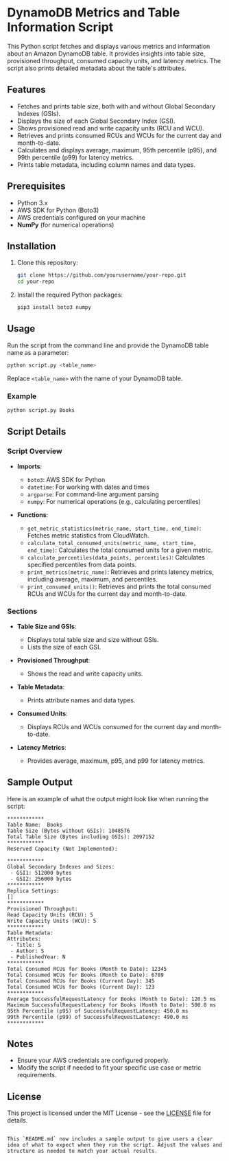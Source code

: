 # DynamoDB Metrics and Table Information Script

This Python script fetches and displays various metrics and information about an Amazon DynamoDB table. It provides insights into table size, provisioned throughput, consumed capacity units, and latency metrics. The script also prints detailed metadata about the table's attributes.

## Features

- Fetches and prints table size, both with and without Global Secondary Indexes (GSIs).
- Displays the size of each Global Secondary Index (GSI).
- Shows provisioned read and write capacity units (RCU and WCU).
- Retrieves and prints consumed RCUs and WCUs for the current day and month-to-date.
- Calculates and displays average, maximum, 95th percentile (p95), and 99th percentile (p99) for latency metrics.
- Prints table metadata, including column names and data types.

## Prerequisites

- Python 3.x
- AWS SDK for Python (Boto3)
- AWS credentials configured on your machine
- **NumPy** (for numerical operations)

## Installation

1. Clone this repository:
   ```sh
   git clone https://github.com/yourusername/your-repo.git
   cd your-repo
   ```

2. Install the required Python packages:
   ```sh
   pip3 install boto3 numpy
   ```

## Usage

Run the script from the command line and provide the DynamoDB table name as a parameter:

```sh
python script.py <table_name>
```

Replace `<table_name>` with the name of your DynamoDB table.

### Example

```sh
python script.py Books
```

## Script Details

### Script Overview

- **Imports**:
  - `boto3`: AWS SDK for Python
  - `datetime`: For working with dates and times
  - `argparse`: For command-line argument parsing
  - `numpy`: For numerical operations (e.g., calculating percentiles)

- **Functions**:
  - `get_metric_statistics(metric_name, start_time, end_time)`: Fetches metric statistics from CloudWatch.
  - `calculate_total_consumed_units(metric_name, start_time, end_time)`: Calculates the total consumed units for a given metric.
  - `calculate_percentiles(data_points, percentiles)`: Calculates specified percentiles from data points.
  - `print_metrics(metric_name)`: Retrieves and prints latency metrics, including average, maximum, and percentiles.
  - `print_consumed_units()`: Retrieves and prints the total consumed RCUs and WCUs for the current day and month-to-date.

### Sections

- **Table Size and GSIs**:
  - Displays total table size and size without GSIs.
  - Lists the size of each GSI.

- **Provisioned Throughput**:
  - Shows the read and write capacity units.

- **Table Metadata**:
  - Prints attribute names and data types.

- **Consumed Units**:
  - Displays RCUs and WCUs consumed for the current day and month-to-date.

- **Latency Metrics**:
  - Provides average, maximum, p95, and p99 for latency metrics.

## Sample Output

Here is an example of what the output might look like when running the script:

```
************
Table Name:  Books
Table Size (Bytes without GSIs): 1048576
Total Table Size (Bytes including GSIs): 2097152
************
Reserved Capacity (Not Implemented):

************
Global Secondary Indexes and Sizes:
 - GSI1: 512000 bytes
 - GSI2: 256000 bytes
************
Replica Settings:
[]
************
Provisioned Throughput:
Read Capacity Units (RCU): 5
Write Capacity Units (WCU): 5
************
Table Metadata:
Attributes:
 - Title: S
 - Author: S
 - PublishedYear: N
************
Total Consumed RCUs for Books (Month to Date): 12345
Total Consumed WCUs for Books (Month to Date): 6789
Total Consumed RCUs for Books (Current Day): 345
Total Consumed WCUs for Books (Current Day): 123
************
Average SuccessfulRequestLatency for Books (Month to Date): 120.5 ms
Maximum SuccessfulRequestLatency for Books (Month to Date): 500.0 ms
95th Percentile (p95) of SuccessfulRequestLatency: 450.0 ms
99th Percentile (p99) of SuccessfulRequestLatency: 490.0 ms
************
```

## Notes

- Ensure your AWS credentials are configured properly.
- Modify the script if needed to fit your specific use case or metric requirements.

## License

This project is licensed under the MIT License - see the [LICENSE](LICENSE) file for details.
```

This `README.md` now includes a sample output to give users a clear idea of what to expect when they run the script. Adjust the values and structure as needed to match your actual results.
